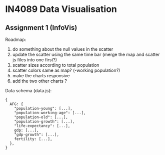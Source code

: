# IN4089 Data Visualisation

## Assignment 1 (InfoVis)

Roadmap:

1. do something about the null values in the scatter
2. update the scatter using the same time bar (merge the map and scatter js files into one first?)
3. scatter sizes according to total population
4. scatter colors same as map? (-working population?)
5. make the charts responsive
6. add the two other charts ?

Data schema (data.js):

```
{
  AFG: {
    "population-young": [...],
    "population-working-age": [...],
    "population-old": [...],
    "population-growth": [...],
    "life-expectancy": [...],
    gdp: [...],
    "gdp-growth": [...],
    fertility: [...],
  },
}
```

